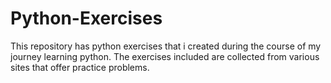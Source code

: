 # Python-Exercises
This repository has python exercises that i created during the course of my journey learning python. 
The exercises included are collected from various sites that offer practice problems.   
